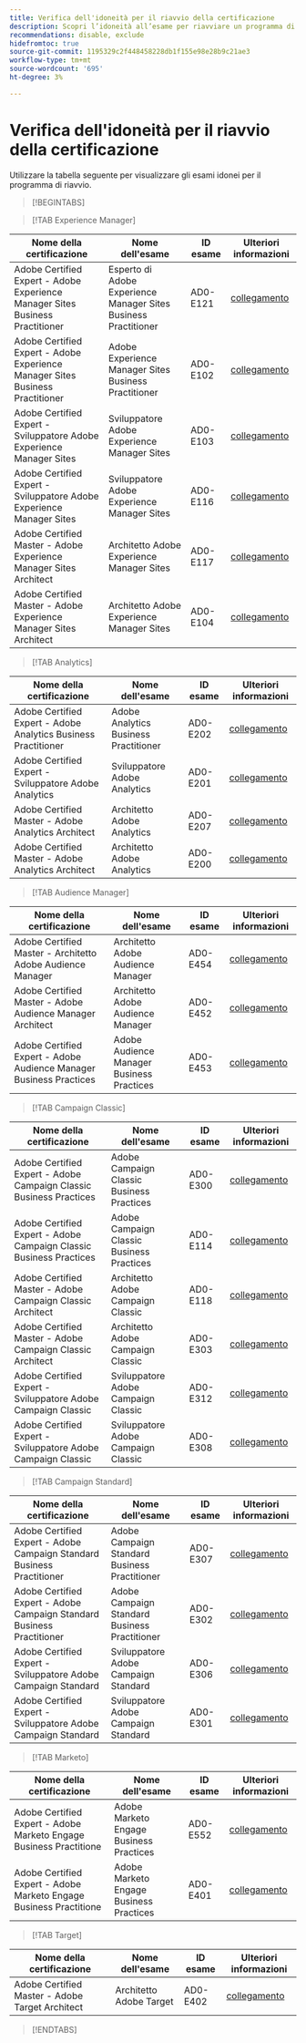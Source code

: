 ```yaml
---
title: Verifica dell'idoneità per il riavvio della certificazione
description: Scopri l’idoneità all’esame per riavviare un programma di certificazione all’Adobe.
recommendations: disable, exclude
hidefromtoc: true
source-git-commit: 1195329c2f448458228db1f155e98e28b9c21ae3
workflow-type: tm+mt
source-wordcount: '695'
ht-degree: 3%

---
```



# Verifica dell&#39;idoneità per il riavvio della certificazione

Utilizzare la tabella seguente per visualizzare gli esami idonei per il programma di riavvio.

>[!BEGINTABS]

>[!TAB Experience Manager]

| Nome della certificazione | Nome dell&#39;esame | ID esame | Ulteriori informazioni |
| --- | --- | --- | --- |
| Adobe Certified Expert - Adobe Experience Manager Sites Business Practitioner | Esperto di Adobe Experience Manager Sites Business Practitioner | AD0-E121 | [collegamento](https://experienceleague.adobe.com/docs/certification/certification/restart-program.html?lang=en&quot;) |
| Adobe Certified Expert - Adobe Experience Manager Sites Business Practitioner | Adobe Experience Manager Sites Business Practitioner | AD0-E102 | [collegamento](https://experienceleague.adobe.com/docs/certification/certification/restart-program.html?lang=en&quot;) |
| Adobe Certified Expert - Sviluppatore Adobe Experience Manager Sites | Sviluppatore Adobe Experience Manager Sites | AD0-E103 | [collegamento](https://experienceleague.adobe.com/docs/certification/certification/restart-program.html?lang=en&quot;) |
| Adobe Certified Expert - Sviluppatore Adobe Experience Manager Sites | Sviluppatore Adobe Experience Manager Sites | AD0-E116 | [collegamento](https://experienceleague.adobe.com/docs/certification/certification/restart-program.html?lang=en&quot;) |
| Adobe Certified Master - Adobe Experience Manager Sites Architect | Architetto Adobe Experience Manager Sites | AD0-E117 | [collegamento](https://experienceleague.adobe.com/docs/certification/certification/restart-program.html?lang=en&quot;) |
| Adobe Certified Master - Adobe Experience Manager Sites Architect | Architetto Adobe Experience Manager Sites | AD0-E104 | [collegamento](https://experienceleague.adobe.com/docs/certification/certification/restart-program.html?lang=en&quot;) |

>[!TAB Analytics]

| Nome della certificazione | Nome dell&#39;esame | ID esame | Ulteriori informazioni |
| --- | --- | --- | --- |
| Adobe Certified Expert - Adobe Analytics Business Practitioner | Adobe Analytics Business Practitioner | AD0-E202 | [collegamento](https://experienceleague.adobe.com/docs/certification/certification/restart-program.html?lang=en&quot;) |
| Adobe Certified Expert - Sviluppatore Adobe Analytics | Sviluppatore Adobe Analytics | AD0-E201 | [collegamento](https://experienceleague.adobe.com/docs/certification/certification/restart-program.html?lang=en&quot;) |
| Adobe Certified Master - Adobe Analytics Architect | Architetto Adobe Analytics | AD0-E207 | [collegamento](https://experienceleague.adobe.com/docs/certification/certification/restart-program.html?lang=en&quot;) |
| Adobe Certified Master - Adobe Analytics Architect | Architetto Adobe Analytics | AD0-E200 | [collegamento](https://experienceleague.adobe.com/docs/certification/certification/restart-program.html?lang=en&quot;) |

>[!TAB Audience Manager]

| Nome della certificazione | Nome dell&#39;esame | ID esame | Ulteriori informazioni |
| --- | --- | --- | --- |
| Adobe Certified Master - Architetto Adobe Audience Manager | Architetto Adobe Audience Manager | AD0-E454 | [collegamento](https://experienceleague.adobe.com/docs/certification/certification/restart-program.html?lang=en&quot;) |
| Adobe Certified Master - Adobe Audience Manager Architect | Architetto Adobe Audience Manager | AD0-E452 | [collegamento](https://experienceleague.adobe.com/docs/certification/certification/restart-program.html?lang=en&quot;) |
| Adobe Certified Expert - Adobe Audience Manager Business Practices | Adobe Audience Manager Business Practices | AD0-E453 | [collegamento](https://experienceleague.adobe.com/docs/certification/certification/restart-program.html?lang=en&quot;) |

>[!TAB Campaign Classic]

| Nome della certificazione | Nome dell&#39;esame | ID esame | Ulteriori informazioni |
| --- | --- | --- | --- |
| Adobe Certified Expert - Adobe Campaign Classic Business Practices | Adobe Campaign Classic Business Practices | AD0-E300 | [collegamento](https://experienceleague.adobe.com/docs/certification/certification/restart-program.html?lang=en&quot;) |
| Adobe Certified Expert - Adobe Campaign Classic Business Practices | Adobe Campaign Classic Business Practices | AD0-E114 | [collegamento](https://experienceleague.adobe.com/docs/certification/certification/restart-program.html?lang=en&quot;) |
| Adobe Certified Master - Adobe Campaign Classic Architect | Architetto Adobe Campaign Classic | AD0-E118 | [collegamento](https://experienceleague.adobe.com/docs/certification/certification/restart-program.html?lang=en&quot;) |
| Adobe Certified Master - Adobe Campaign Classic Architect | Architetto Adobe Campaign Classic | AD0-E303 | [collegamento](https://experienceleague.adobe.com/docs/certification/certification/restart-program.html?lang=en&quot;) |
| Adobe Certified Expert - Sviluppatore Adobe Campaign Classic | Sviluppatore Adobe Campaign Classic | AD0-E312 | [collegamento](https://experienceleague.adobe.com/docs/certification/certification/restart-program.html?lang=en&quot;) |
| Adobe Certified Expert - Sviluppatore Adobe Campaign Classic | Sviluppatore Adobe Campaign Classic | AD0-E308 | [collegamento](https://experienceleague.adobe.com/docs/certification/certification/restart-program.html?lang=en&quot;) |

>[!TAB Campaign Standard]

| Nome della certificazione | Nome dell&#39;esame | ID esame | Ulteriori informazioni |
| --- | --- | --- | --- |
| Adobe Certified Expert - Adobe Campaign Standard Business Practitioner | Adobe Campaign Standard Business Practitioner | AD0-E307 | [collegamento](https://experienceleague.adobe.com/docs/certification/certification/restart-program.html?lang=en&quot;) |
| Adobe Certified Expert - Adobe Campaign Standard Business Practitioner | Adobe Campaign Standard Business Practitioner | AD0-E302 | [collegamento](https://experienceleague.adobe.com/docs/certification/certification/restart-program.html?lang=en&quot;) |
| Adobe Certified Expert - Sviluppatore Adobe Campaign Standard | Sviluppatore Adobe Campaign Standard | AD0-E306 | [collegamento](https://experienceleague.adobe.com/docs/certification/certification/restart-program.html?lang=en&quot;) |
| Adobe Certified Expert - Sviluppatore Adobe Campaign Standard | Sviluppatore Adobe Campaign Standard | AD0-E301 | [collegamento](https://experienceleague.adobe.com/docs/certification/certification/restart-program.html?lang=en&quot;) |

>[!TAB Marketo]

| Nome della certificazione | Nome dell&#39;esame | ID esame | Ulteriori informazioni |
| --- | --- | --- | --- |
| Adobe Certified Expert - Adobe Marketo Engage Business Practitione | Adobe Marketo Engage Business Practices | AD0-E552 | [collegamento](https://experienceleague.adobe.com/docs/certification/certification/restart-program.html?lang=en&quot;) |
| Adobe Certified Expert - Adobe Marketo Engage Business Practitione | Adobe Marketo Engage Business Practices | AD0-E401 | [collegamento](https://experienceleague.adobe.com/docs/certification/certification/restart-program.html?lang=en&quot;) |

>[!TAB Target]

| Nome della certificazione | Nome dell&#39;esame | ID esame | Ulteriori informazioni |
| --- | --- | --- | --- |
| Adobe Certified Master - Adobe Target Architect | Architetto Adobe Target | AD0-E402 | [collegamento](https://experienceleague.adobe.com/docs/certification/certification/restart-program.html?lang=en&quot;) |

>[!ENDTABS]